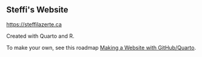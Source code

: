 ## Steffi's Website

<https://steffilazerte.ca>

Created with Quarto and R.

To make your own, see this roadmap [Making a Website with GitHub/Quarto](https://steffilazerte.ca/posts/github-website/).
